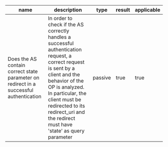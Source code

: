 | name | description | type | result | applicable |
|-----------|-------------|------|--------|------------|
|Does the AS contain correct state parameter on redirect in a successful authentication|In order to check if the AS correctly handles a successful authentication request, a correct request is sent by a client and the behavior of the OP is analyzed. In particular, the client must be redirected to its redirect_uri and the redirect must have 'state' as query parameter|passive|true|true|
